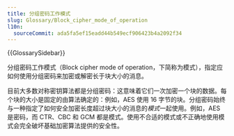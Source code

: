 ```yaml
---
title: 分组密码工作模式
slug: Glossary/Block_cipher_mode_of_operation
l10n:
  sourceCommit: ada5fa5ef15eadd44b549ecf906423b4a2092f34
---
```


{{GlossarySidebar}}

分组密码工作模式（Block cipher mode of operation，下简称为模式），指定应如何使用分组密码来加密或解密长于块大小的消息。

目前大多数对称密钥算法都是分组密码：这意味着它们一次加密一个块的数据。每个块的大小是固定的由算法确定的：例如，AES 使用 16 字节的块。分组密码始终与一种指定了如何安全加密长度超过块大小的消息的*模式*一起使用。例如，AES 是密码，而 CTR、CBC 和 GCM 都是模式。使用不合适的模式或不正确地使用模式会完全破坏基础加密算法提供的安全性。
